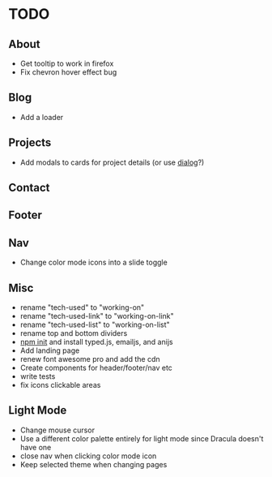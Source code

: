 # TODO

## About

- Get tooltip to work in firefox
- Fix chevron hover effect bug

## Blog

- Add a loader

## Projects

- Add modals to cards for project details (or use [dialog](https://developer.mozilla.org/en-US/docs/Web/HTML/Element/dialog)?)

## Contact

## Footer

## Nav

- Change color mode icons into a slide toggle

## Misc

- rename "tech-used" to "working-on"
- rename "tech-used-link" to "working-on-link"
- rename "tech-used-list" to "working-on-list"
- rename top and bottom dividers
- [npm init](https://nodesource.com/blog/an-absolute-beginners-guide-to-using-npm/) and install typed.js, emailjs, and anijs
- Add landing page
- renew font awesome pro and add the cdn
- Create components for header/footer/nav etc
- write tests
- fix icons clickable areas 

## Light Mode

- Change mouse cursor
- Use a different color palette entirely for light mode since Dracula doesn't have one
- close nav when clicking color mode icon
- Keep selected theme when changing pages

